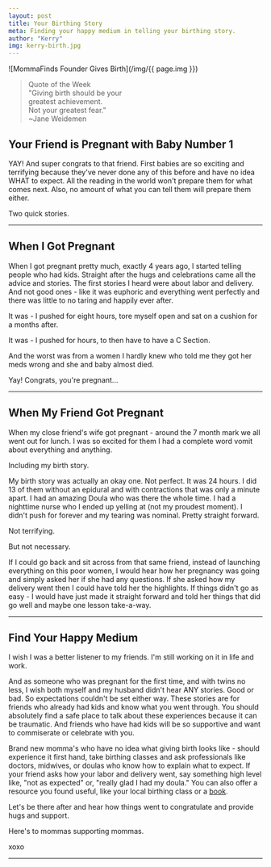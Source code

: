 ```yaml
---
layout: post
title: Your Birthing Story
meta: Finding your happy medium in telling your birthing story.
author: "Kerry"
img: kerry-birth.jpg
---
```


![MommaFinds Founder Gives Birth](/img/{{ page.img }})

> Quote of the Week <br> "Giving birth should be your<br>greatest achievement.<br>Not your greatest fear."<br>~Jane Weidemen

## Your Friend is Pregnant with Baby Number 1

YAY! And super congrats to that friend. First babies are so exciting and terrifying because they've never done any of this before and have no idea WHAT to expect. All the reading in the world won't prepare them for what comes next. Also, no amount of what you can tell them will prepare them either.

Two quick stories.

___

## When I Got Pregnant

When I got pregnant pretty much, exactly 4 years ago, I started telling people who had kids. Straight after the hugs and celebrations came all the advice and stories. The first stories I heard were about labor and delivery. And not good ones - like it was euphoric and everything went perfectly and there was little to no taring and happily ever after.

It was - I pushed for eight hours, tore myself open and sat on a cushion for a months after.

It was - I pushed for hours, to then have to have a C Section.

And the worst was from a women I hardly knew who told me they got her meds wrong and she and baby almost died.

Yay! Congrats, you're pregnant...

___

## When My Friend Got Pregnant

When my close friend's wife got pregnant - around the 7 month mark we all went out for lunch. I was so excited for them I had a complete word vomit about everything and anything.

Including my birth story.

My birth story was actually an okay one. Not perfect. It was 24 hours. I did 13 of them without an epidural and with contractions that was only a minute apart. I had an amazing Doula who was there the whole time. I had a nighttime nurse who I ended up yelling at (not my proudest moment). I didn't push for forever and my tearing was nominal. Pretty straight forward.

Not terrifying.

But not necessary.

If I could go back and sit across from that same friend, instead of launching everything on this poor women, I would hear how her pregnancy was going and simply asked her if she had any questions. If she asked how my delivery went then I could have told her the highlights. If things didn't go as easy - I would have just made it straight forward and told her things that did go well and maybe one lesson take-a-way.

---

## Find Your Happy Medium

I wish I was a better listener to my friends. I'm still working on it in life and work.  

And as someone who was pregnant for the first time, and with twins no less, I wish both myself and my husband didn't hear ANY stories. Good or bad. So expectations couldn't be set either way. These stories are for friends who already had kids and know what you went through. You should absolutely find a safe place to talk about these experiences because it can be traumatic. And friends who have had kids will be so supportive and want to commiserate or celebrate with you.

Brand new momma's who have no idea what giving birth looks like - should experience it first hand, take birthing classes and ask professionals like doctors, midwives, or doulas who know how to explain what to expect. If your friend asks how your labor and delivery went, say something high level like, "not as expected" or, "really glad I had my doula." You can also offer a resource you found useful, like your local birthing class or a [book](https://amzn.to/2EtCRS6).

Let's be there after and hear how things went to congratulate and provide hugs and support.

Here's to mommas supporting mommas.

xoxo

---
